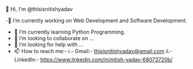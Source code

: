  👋 Hi, I'm @thisisnitishyadav

-🔭 I’m currently working on Web Development and Software Development.
- 🌱 I’m currently learning Python Programming.
- 👯 I’m looking to collaborate on ...
- 🤔 I’m looking for help with ...
- 📫 How to reach me:-
  i.- Gmail:- thisisnitishyadav@gmail.com
  ii.- LinkedIn:- https://www.linkedin.com/in/nitish-yadav-68073720b/

